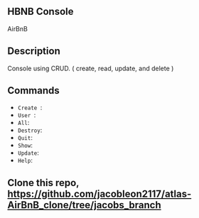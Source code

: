 <h2 algin="center">HBNB Console</h2>

AirBnB

## Description

Console using CRUD. ( create, read, update, and delete )

## Commands 

- `Create `: <i></i>
- `User `: <i></i>
- ` All `: <i></i>
- ` Destroy `: <i></i>
- ` Quit `: <i></i>
- ` Show `: <i></i>
- ` Update `: <i></i>
- ` Help `: <i></i>


## Clone this repo, https://github.com/jacobleon2117/atlas-AirBnB_clone/tree/jacobs_branch

